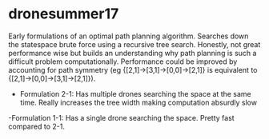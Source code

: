 # dronesummer17
Early formulations of an optimal path planning algorithm. Searches down the statespace brute force using a recursive tree search. Honestly, not great performance wise but builds an understanding why path planning is such a difficult problem computationally. Performance could be improved by accounting for path symmetry (eg {[2,1]->[3,1]->[0,0]->[2,1]} is equivalent to {[2,1]->[0,0]->[3,1]->[2,1]}).

- Formulation 2-1: Has multiple drones searching the space at the same time. Really increases the tree width making computation absurdly slow

-Formulation 1-1: Has a single drone searching the space. Pretty fast compared to 2-1.

